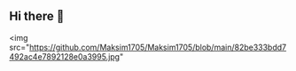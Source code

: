 ## Hi there 👋
<img src="https://github.com/Maksim1705/Maksim1705/blob/main/82be333bdd7492ac4e7892128e0a3995.jpg"

